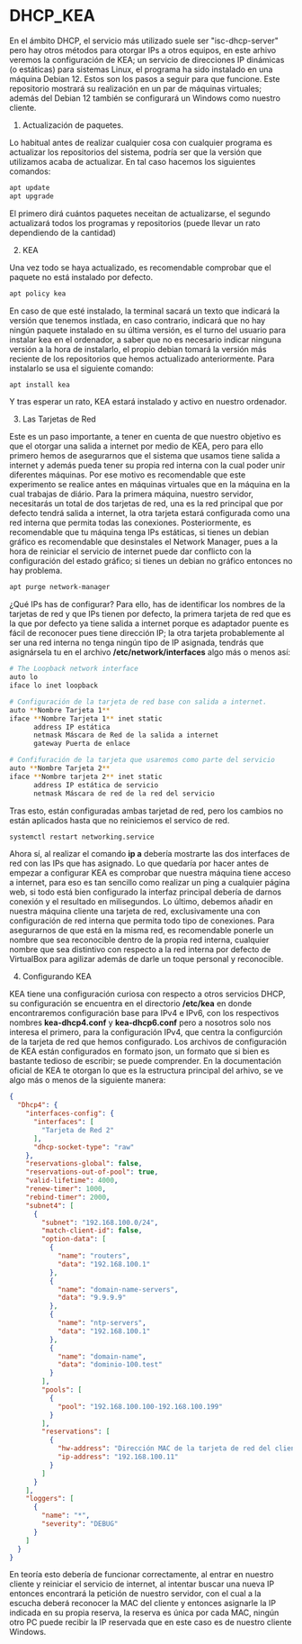 # DHCP_KEA

En el ámbito DHCP, el servicio más utilizado suele ser "isc-dhcp-server" pero hay otros métodos para otorgar IPs a otros equipos, 
en este arhivo veremos la configuración de KEA; un servicio de direcciones IP dinámicas (o estáticas) para sistemas Linux, el programa ha sido instalado en
una máquina Debian 12. Estos son los pasos a seguir para que funcione. Este repositorio mostrará su realización en un par de máquinas virtuales; además del Debian 12
también se configurará un Windows como nuestro cliente.

1.  Actualización de paquetes.

Lo habitual antes de realizar cualquier cosa con cualquier programa es actualizar los repositorios del sistema, podría ser que la versión que utilizamos acaba de actualizar.
En tal caso hacemos los siguientes comandos:

``` bash
apt update
apt upgrade
```
El primero dirá cuántos paquetes neceitan de actualizarse, el segundo actualizará todos los programas y repositorios (puede llevar un rato dependiendo de la cantidad)

2.  KEA

Una vez todo se haya actualizado, es recomendable comprobar que el paquete no está instalado por defecto.
``` bash
apt policy kea
```
En caso de que esté instalado, la terminal sacará un texto que indicará la versión que tenemos instlada, en caso contrario, indicará que no hay ningún paquete instalado
en su última versión, es el turno del usuario para instalar kea en el ordenador, a saber que no es necesario indicar ninguna versión a la hora de instalarlo, el propio
debian tomará la versión más reciente de los repositorios que hemos actualizado anteriormente.
Para instalarlo se usa el siguiente comando:
``` bash
apt install kea
```
Y tras esperar un rato, KEA estará instalado y activo en nuestro ordenador.

3.  Las Tarjetas de Red

Este es un paso importante, a tener en cuenta de que nuestro objetivo es que el otorgar una salida a internet por medio de KEA, pero para ello primero hemos de asegurarnos que
el sistema que usamos tiene salida a internet y además pueda tener su propia red interna con la cual poder unir diferentes máquinas. Por ese motivo es recomendable que este experimento
se realice antes en máquinas virtuales que en la máquina en la cual trabajas de diário.
Para la primera máquina, nuestro servidor, necesitarás un total de dos tarjetas de red, una es la red principal que por defecto tendrá salida a internet, la otra tarjeta estará configurada como una
red interna que permita todas las conexiones. Posteriormente, es recomendable que tu máquina tenga IPs estáticas, si tienes un debian gráfico es recomendable que desinstales el Network Manager,
pues a la hora de reiniciar el servicio de internet puede dar conflicto con la configuración del estado gráfico; si tienes un debian no gráfico entonces no hay problema.
``` bash
apt purge network-manager
```
¿Qué IPs has de configurar? Para ello, has de identificar los nombres de la tarjetas de red y que IPs tienen por defecto, la primera tarjeta de red que es la que por defecto ya tiene salida a internet
porque es adaptador puente es fácil de reconocer pues tiene dirección IP; la otra tarjeta probablemente al ser una red interna no tenga ningún tipo de IP asignada, tendrás que asignársela tu en el
archivo **/etc/network/interfaces** algo más o menos así:

``` bash
# The Loopback network interface
auto lo
iface lo inet loopback

# Configuración de la tarjeta de red base con salida a internet.
auto **Nombre Tarjeta 1**
iface **Nombre Tarjeta 1** inet static
      address IP estática
      netmask Máscara de Red de la salida a internet
      gateway Puerta de enlace

# Confifuración de la tarjeta que usaremos como parte del servicio
auto **Nombre Tarjeta 2**
iface **Nombre tarjeta 2** inet static
      address IP estática de servicio
      netmask Máscara de red de la red del servicio
```
Tras esto, están configuradas ambas tarjetad de red, pero los cambios no están aplicados hasta que no reiniciemos el servico de red.
``` bash
systemctl restart networking.service
```
Ahora sí, al realizar el comando **ip a** debería mostrarte las dos interfaces de red con las IPs que has asignado. Lo que quedaría por hacer antes de empezar a configurar KEA es 
comprobar que nuestra máquina tiene acceso a internet, para eso es tan sencillo como realizar un ping a cualquier página web, si todo está bien configurado la interfaz principal debería
de darnos conexión y el resultado en milisegundos.
Lo último, debemos añadir en nuestra máquina cliente una tarjeta de red, exclusivamente una con configuración de red interna que permita todo tipo de conexiones. Para asegurarnos de que
está en la misma red, es recomendable ponerle un nombre que sea reconocible dentro de la propia red interna, cualquier nombre que sea distintivo con respecto a la red interna por defecto de
VirtualBox para agilizar además de darle un toque personal y reconocible.

4. Configurando KEA

KEA tiene una configuración curiosa con respecto a otros servicios DHCP, su configuración se encuentra en el directorio **/etc/kea** en donde encontraremos configuración base para
IPv4 e IPv6, con los respectivos nombres **kea-dhcp4.conf** y **kea-dhcp6.conf** pero a nosotros solo nos interesa el primero, para la configuración IPv4, que centra la configurción
de la tarjeta de red que hemos configurado.
Los archivos de configuración de KEA están configurados en formato json, un formato que si bien es bastante tedioso de escribir; se puede comprender. En la documentación oficial de
KEA te otorgan lo que es la estructura principal del arhivo, se ve algo más o menos de la siguiente manera:

```json
{
  "Dhcp4": {
    "interfaces-config": {
      "interfaces": [
        "Tarjeta de Red 2"
      ],
      "dhcp-socket-type": "raw"
    },
    "reservations-global": false,
    "reservations-out-of-pool": true,
    "valid-lifetime": 4000,
    "renew-timer": 1000,
    "rebind-timer": 2000,
    "subnet4": [
      {
        "subnet": "192.168.100.0/24",
        "match-client-id": false,
        "option-data": [
          {
            "name": "routers",
            "data": "192.168.100.1"
          },
          {
            "name": "domain-name-servers",
            "data": "9.9.9.9"
          },
          {
            "name": "ntp-servers",
            "data": "192.168.100.1"
          },
          {
            "name": "domain-name",
            "data": "dominio-100.test"
          }
        ],
        "pools": [
          {
            "pool": "192.168.100.100-192.168.100.199"
          }
        ],
        "reservations": [
          {
            "hw-address": "Dirección MAC de la tarjeta de red del cliente",
            "ip-address": "192.168.100.11"
          }
        ]
      }
    ],
    "loggers": [
      {
        "name": "*",
        "severity": "DEBUG"
      }
    ]
  }
}
```
En teoría esto debería de funcionar correctamente, al entrar en nuestro cliente y reiniciar el servicio de internet, al intentar buscar una nueva IP entonces encontrará la
petición de nuestro servidor, con el cual a la escucha deberá reconocer la MAC del cliente y entonces asignarle la IP indicada en su propia reserva, la reserva es única por
cada MAC, ningún otro PC puede recibir la IP reservada que en este caso es de nuestro cliente Windows.
